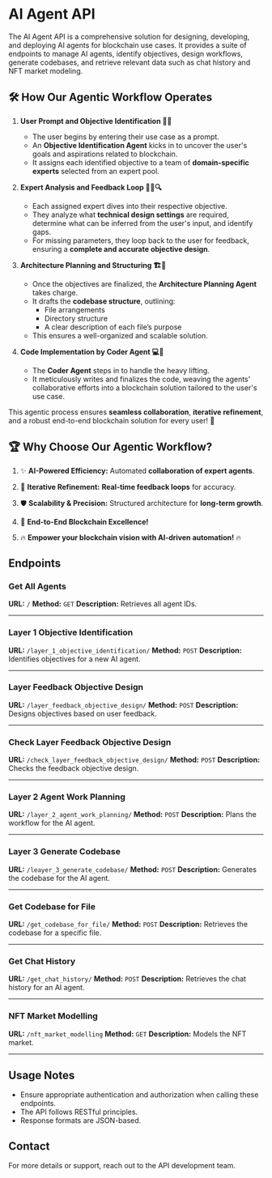 # AI Agent API

The AI Agent API is a comprehensive solution for designing, developing, and deploying AI agents for blockchain use cases. It provides a suite of endpoints to manage AI agents, identify objectives, design workflows, generate codebases, and retrieve relevant data such as chat history and NFT market modeling.

## 🛠️ **How Our Agentic Workflow Operates**

1. **User Prompt and Objective Identification 🤔✨**

   - The user begins by entering their use case as a prompt.
   - An **Objective Identification Agent** kicks in to uncover the user's goals and aspirations related to blockchain.
   - It assigns each identified objective to a team of **domain-specific experts** selected from an expert pool.

2. **Expert Analysis and Feedback Loop 🧑‍💻🔍**

   - Each assigned expert dives into their respective objective.
   - They analyze what **technical design settings** are required, determine what can be inferred from the user's input, and identify gaps.
   - For missing parameters, they loop back to the user for feedback, ensuring a **complete and accurate objective design**.

3. **Architecture Planning and Structuring 🏗️📂**

   - Once the objectives are finalized, the **Architecture Planning Agent** takes charge.
   - It drafts the **codebase structure**, outlining:
     - File arrangements
     - Directory structure
     - A clear description of each file’s purpose
   - This ensures a well-organized and scalable solution.

4. **Code Implementation by Coder Agent 💻🤖**
   - The **Coder Agent** steps in to handle the heavy lifting.
   - It meticulously writes and finalizes the code, weaving the agents' collaborative efforts into a blockchain solution tailored to the user's use case.

This agentic process ensures **seamless collaboration**, **iterative refinement**, and a robust end-to-end blockchain solution for every user! 🚀

## 🏆 **Why Choose Our Agentic Workflow?**

1. ✨ **AI-Powered Efficiency:** Automated **collaboration of expert agents**.

2. 🔄 **Iterative Refinement:** **Real-time feedback loops** for accuracy.

3. 🛡 **Scalability & Precision:** Structured architecture for **long-term growth**.

4. 🚀 **End-to-End Blockchain Excellence!**

5. 🔥 **Empower your blockchain vision with AI-driven automation!** 🔥

## Endpoints

### Get All Agents

**URL:** `/`
**Method:** `GET`
**Description:** Retrieves all agent IDs.

---

### Layer 1 Objective Identification

**URL:** `/layer_1_objective_identification/`
**Method:** `POST`
**Description:** Identifies objectives for a new AI agent.

---

### Layer Feedback Objective Design

**URL:** `/layer_feedback_objective_design/`
**Method:** `POST`
**Description:** Designs objectives based on user feedback.

---

### Check Layer Feedback Objective Design

**URL:** `/check_layer_feedback_objective_design/`
**Method:** `POST`
**Description:** Checks the feedback objective design.

---

### Layer 2 Agent Work Planning

**URL:** `/layer_2_agent_work_planning/`
**Method:** `POST`
**Description:** Plans the workflow for the AI agent.

---

### Layer 3 Generate Codebase

**URL:** `/leayer_3_generate_codebase/`
**Method:** `POST`
**Description:** Generates the codebase for the AI agent.

---

### Get Codebase for File

**URL:** `/get_codebase_for_file/`
**Method:** `POST`
**Description:** Retrieves the codebase for a specific file.

---

### Get Chat History

**URL:** `/get_chat_history/`
**Method:** `POST`
**Description:** Retrieves the chat history for an AI agent.

---

### NFT Market Modelling

**URL:** `/nft_market_modelling`
**Method:** `GET`
**Description:** Models the NFT market.

---

## Usage Notes

- Ensure appropriate authentication and authorization when calling these endpoints.
- The API follows RESTful principles.
- Response formats are JSON-based.

## Contact

For more details or support, reach out to the API development team.
